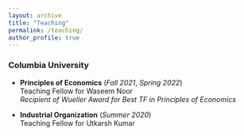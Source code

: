 ```yaml
---
layout: archive
title: "Teaching"
permalink: /teaching/
author_profile: true
---
```


### Columbia University
* **Principles of Economics** (_Fall 2021_, _Spring 2022_) <br />
Teaching Fellow for Waseem Noor <br />
_Recipient of Wueller Award for Best TF in Principles of Economics_

* **Industrial Organization** (_Summer 2020_) <br />
Teaching Fellow for Utkarsh Kumar
